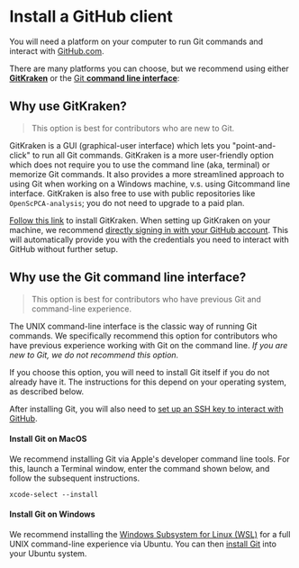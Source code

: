 # Install a GitHub client

You will need a platform on your computer to run Git commands and interact with [GitHub.com](https://github.com).

There are many platforms you can choose, but we recommend using either [**GitKraken**](https://www.gitkraken.com/) or the [Git **command line interface**](https://git-scm.com/book/en/v2/Getting-Started-The-Command-Line):

## Why use GitKraken?

> This option is best for contributors who are new to Git.

GitKraken is a GUI (graphical-user interface) which lets you "point-and-click" to run all Git commands.
GitKraken is a more user-friendly option which does not require you to use the command line (aka, terminal) or memorize Git commands.
It also provides a more streamlined approach to using Git when working on a Windows machine, v.s. using Gitcommand line interface.
GitKraken is also free to use with public repositories like `OpenScPCA-analysis`; you do not need to upgrade to a paid plan.

[Follow this link](https://www.gitkraken.com/download) to install GitKraken.
When setting up GitKraken on your machine, we recommend [directly signing in with your GitHub account](https://help.gitkraken.com/gitkraken-client/github-gitkraken-client/#sign-in-with-github).
This will automatically provide you with the credentials you need to interact with GitHub without further setup.

## Why use the Git command line interface?

> This option is best for contributors who have previous Git and command-line experience.

The UNIX command-line interface is the classic way of running Git commands.
We specifically recommend this option for contributors who have previous experience working with Git on the command line.
_If you are new to Git, we do not recommend this option._

If you choose this option, you will need to install Git itself if you do not already have it.
The instructions for this depend on your operating system, as described below.

After installing Git, you will also need to [set up an SSH key to interact with GitHub](https://docs.github.com/en/authentication/connecting-to-github-with-ssh).

#### Install Git on MacOS

We recommend installing Git via Apple's developer command line tools.
For this, launch a Terminal window, enter the command shown below, and follow the subsequent instructions.

```
xcode-select --install
```


#### Install Git on Windows

We recommend installing the [Windows Subsystem for Linux (WSL)](https://learn.microsoft.com/en-us/windows/wsl/install) for a full UNIX command-line experience via Ubuntu.
You can then [install Git](https://git-scm.com/download/linux) into your Ubuntu system.


